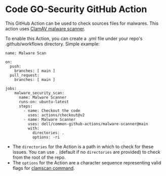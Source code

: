 # Code GO-Security GitHub Action
This GitHub Action can be used to check sources files for malwares.
This action uses [ClamAV malware scanner](https://www.clamav.net/).



To enable this Action, you can create a .yml file under your repo's .github/workflows directory. 
Simple example:

```
name: Malware Scan

on:
  push:
    branches: [ main ]
  pull_request:
    branches: [ main ]

jobs:
    malware_security_scan:
      name: Malware Scanner
      runs-on: ubuntu-latest
      steps:
        - name: Checkout the code
          uses: actions/checkout@v2
        - name: Malware Scanner
          uses: dell/common-github-actions/malware-scanner@main
          with:
            directories: .
            options: -ri
```

* The `directories` for the Action is a path in which to check for these issues. You can use `.` (default if no `directories` are provided) to check from the root of the repo.
* The `options`  for the Action are a character sequence representing valid flags for [clamscan command](https://linux.die.net/man/1/clamscan).
  
